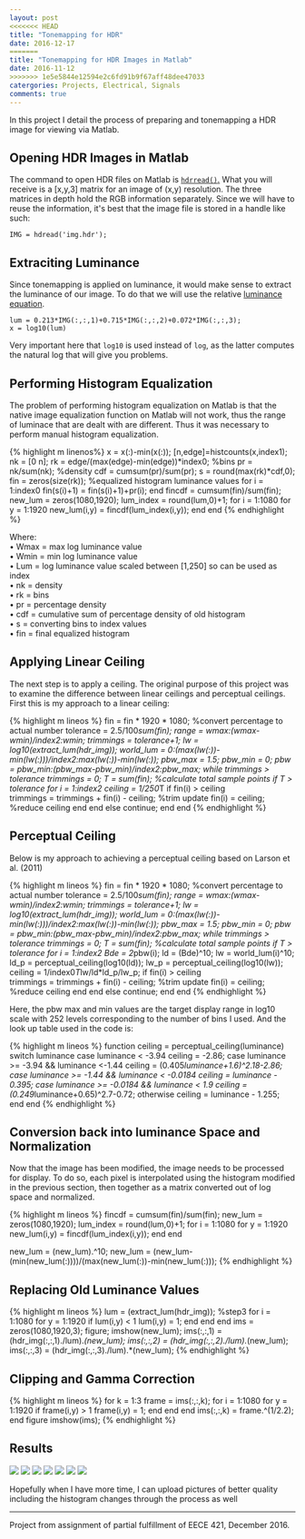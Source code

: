 ```yaml
---
layout: post
<<<<<<< HEAD
title: "Tonemapping for HDR"
date: 2016-12-17
=======
title: "Tonemapping for HDR Images in Matlab"
date: 2016-11-12
>>>>>>> 1e5e5844e12594e2c6fd91b9f67aff48dee47033
catergories: Projects, Electrical, Signals
comments: true
---
```

In this project I detail the process of preparing and tonemapping a HDR image for viewing via Matlab.

## Opening HDR Images in Matlab

The command to open HDR files on Matlab is <a href="https://www.mathworks.com/help/images/ref/hdrread.html">`hdrread()`.</a> What you will receive is a [x,y,3] matrix for an image of (x,y) resolution. The three matrices in depth hold the RGB information separately. Since we will have to reuse the information, it's best that the image file is stored in a handle like such:

`IMG = hdread('img.hdr');`  

## Extraciting Luminance

Since tonemapping is applied on luminance, it would make sense to extract the luminance of our image. To do that we will use the relative [luminance equation](https://en.wikipedia.org/wiki/Relative_luminance).

`lum = 0.213*IMG(:,:,1)+0.715*IMG(:,:,2)+0.072*IMG(:,:,3);`  
`x = log10(lum)`

Very important here that `log10` is used instead of `log`, as the latter computes the natural log that will give you problems.


## Performing Histogram Equalization

The problem of performing histogram equalization on Matlab is that the native image equalization function on Matlab will not work, thus the range of luminace that are dealt with are different. Thus it was necessary to perform manual histogram equalization.

{% highlight m linenos%}
x = x(:)-min(x(:));
[n,edge]=histcounts(x,index1);
nk = [0 n];
rk = edge/(max(edge)-min(edge))*index0; %bins
pr = nk/sum(nk); %density
cdf = cumsum(pr)/sum(pr);
s = round(max(rk)*cdf,0);
fin = zeros(size(rk)); %equalized histogram luminance values
for i = 1:index0
fin(s(i)+1) = fin(s(i)+1)+pr(i);
end
fincdf = cumsum(fin)/sum(fin);
new_lum = zeros(1080,1920);
lum_index = round(lum,0)+1;
for i = 1:1080
   for y = 1:1920
       new_lum(i,y) = fincdf(lum_index(i,y));
   end
end
{% endhighlight %}

Where:  
•	Wmax = max log luminance value   
•	Wmin = min log luminance value   
•	Lum = log luminance value scaled between [1,250] so can be used as index   
•	nk = density   
•	rk = bins   
•	pr = percentage density   
•	cdf = cumulative sum of percentage density of old histogram   
•	s = converting bins to index values   
• fin = final equalized histogram   

## Applying Linear Ceiling

The next step is to apply a ceiling. The original purpose of this project was to examine the difference between linear ceilings and perceptual ceilings. First this is my approach to a linear ceiling:

{% highlight m lineos %}
fin = fin * 1920 * 1080; %convert percentage to actual number
tolerance = 2.5/100*sum(fin);
range = wmax:(wmax-wmin)/index2:wmin;
trimmings = tolerance+1;
lw = log10(extract_lum(hdr_img));
world_lum = 0:(max(lw(:))-min(lw(:)))/index2:max(lw(:))-min(lw(:));
pbw_max = 1.5;
pbw_min = 0;
pbw = pbw_min:(pbw_max-pbw_min)/index2:pbw_max;
while trimmings > tolerance
trimmings = 0;
T = sum(fin); %calculate total sample points
    if T > tolerance
        for i = 1:index2
             ceiling = 1/250*T
            if fin(i) > ceiling     
                trimmings = trimmings + fin(i) - ceiling; %trim update
                fin(i) = ceiling; %reduce ceiling
            end
        end
    else
        continue;
    end
end
{% endhighlight %}


## Perceptual Ceiling

Below is my approach to achieving a perceptual ceiling based on Larson et al. (2011)

{% highlight m lineos %}
fin = fin * 1920 * 1080; %convert percentage to actual number
tolerance = 2.5/100*sum(fin);
range = wmax:(wmax-wmin)/index2:wmin;
trimmings = tolerance+1;
lw = log10(extract_lum(hdr_img));
world_lum = 0:(max(lw(:))-min(lw(:)))/index2:max(lw(:))-min(lw(:));
pbw_max = 1.5;
pbw_min = 0;
pbw = pbw_min:(pbw_max-pbw_min)/index2:pbw_max;
while trimmings > tolerance
trimmings = 0;
T = sum(fin); %calculate total sample points
    if T > tolerance
        for i = 1:index2
             Bde = 2*pbw(i);
             ld = (Bde)^10;
             lw = world_lum(i)^10;
             ld_p = perceptual_ceiling(log10(ld));
             lw_p = perceptual_ceiling(log10(lw));
             ceiling = 1/index0*T*lw/ld*ld_p/lw_p;
            if fin(i) > ceiling     
                trimmings = trimmings + fin(i) - ceiling; %trim update
                fin(i) = ceiling; %reduce ceiling
            end
        end
    else
        continue;
    end
end
{% endhighlight %}

Here, the pbw max and min values are the target display range in log10 scale with 252 levels corresponding to the number of bins I used. And the look up table used in the code is:

{% highlight m lineos %}
function ceiling = perceptual_ceiling(luminance)
             switch luminance
                 case luminance < -3.94
                     ceiling = -2.86;
                 case luminance >= -3.94 && luminance <-1.44
                     ceiling  = (0.405*luminance+1.6)^2.18-2.86;
                 case luminance >= -1.44 && luminance < -0.0184
                     ceiling = luminance - 0.395;
                 case luminance >= -0.0184 && luminance < 1.9
                     ceiling = (0.249*luminance+0.65)^2.7-0.72;
                 otherwise
                     ceiling = luminance - 1.255;
              end
end
{% endhighlight %}


## Conversion back into luminance Space and Normalization

Now that the image has been modified, the image needs to be processed for display. To do so, each pixel is interpolated using the histogram modified in the previous section, then together as a matrix converted out of log space and normalized.

{% highlight m lineos %}
fincdf = cumsum(fin)/sum(fin);
new_lum = zeros(1080,1920);
lum_index = round(lum,0)+1;
for i = 1:1080
   for y = 1:1920
       new_lum(i,y) = fincdf(lum_index(i,y));
   end
end

new_lum = (new_lum).^10;
new_lum = (new_lum-(min(new_lum(:))))/(max(new_lum(:))-min(new_lum(:)));
{% endhighlight %}

## Replacing Old Luminance Values

{% highlight m lineos %}
lum = (extract_lum(hdr_img)); %step3
    for i = 1:1080
        for y = 1:1920
           if lum(i,y) < 1
               lum(i,y) = 1;
           end
        end
    end
ims = zeros(1080,1920,3);
figure;
imshow(new_lum);
ims(:,:,1) = (hdr_img(:,:,1)./lum).*(new_lum);
ims(:,:,2) = (hdr_img(:,:,2)./lum).*(new_lum);
ims(:,:,3) = (hdr_img(:,:,3)./lum).*(new_lum);
{% endhighlight %}


## Clipping and Gamma Correction

{% highlight m lineos %}
for k = 1:3
    frame = ims(:,:,k);
    for i = 1:1080
        for y = 1:1920
           if frame(i,y) > 1
               frame(i,y) = 1;
           end
        end
    end
    ims(:,:,k) = frame.^(1/2.2);
end
figure
imshow(ims);
{% endhighlight %}


## Results

![]({{site.urlt}}/img/2016-12-17-1.png)
![]({{site.urlt}}/img/2016-12-17-2.png)
![]({{site.urlt}}/img/2016-12-17-3.png)
![]({{site.urlt}}/img/2016-12-17-4.png)
![]({{site.urlt}}/img/2016-12-17-5.png)
![]({{site.urlt}}/img/2016-12-17-6.png)
![]({{site.urlt}}/img/2016-12-17-7.png)

Hopefully when I have more time, I can upload pictures of better quality including the histogram changes through the process as well

---
Project from assignment of partial fulfillment of EECE 421, December 2016.
